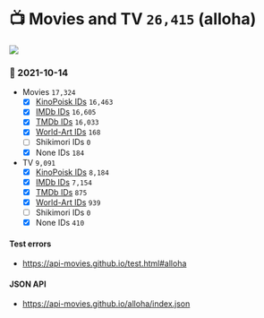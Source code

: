 # :tv: Movies and TV `26,415` (alloha)

<a href="https://API-Movies.github.io"><img src="https://API-Movies.github.io/banner.png?cache"></a>

### :date: 2021-10-14
- Movies `17,324`
  - [x] <a href="https://API-Movies.github.io/alloha/movie_kinopoisk_ids.json">KinoPoisk IDs</a> `16,463`
  - [x] <a href="https://API-Movies.github.io/alloha/movie_imdb_ids.json">IMDb IDs</a> `16,605`
  - [x] <a href="https://API-Movies.github.io/alloha/movie_tmdb_ids.json">TMDb IDs</a> `16,033`
  - [x] <a href="https://API-Movies.github.io/alloha/movie_world_art_ids.json">World-Art IDs</a> `168`
  - [ ] Shikimori IDs `0`
  - [x] None IDs `184`
- TV `9,091`
  - [x] <a href="https://API-Movies.github.io/alloha/tv_kinopoisk_ids.json">KinoPoisk IDs</a> `8,184`
  - [x] <a href="https://API-Movies.github.io/alloha/tv_imdb_ids.json">IMDb IDs</a> `7,154`
  - [x] <a href="https://API-Movies.github.io/alloha/tv_tmdb_ids.json">TMDb IDs</a> `875`
  - [x] <a href="https://API-Movies.github.io/alloha/tv_world_art_ids.json">World-Art IDs</a> `939`
  - [ ] Shikimori IDs `0`
  - [x] None IDs `410`
#### Test errors
- <a href='https://api-movies.github.io/test.html#alloha'>https://api-movies.github.io/test.html#alloha</a>
#### JSON API
- <a href='https://api-movies.github.io/alloha/index.json'>https://api-movies.github.io/alloha/index.json</a>
